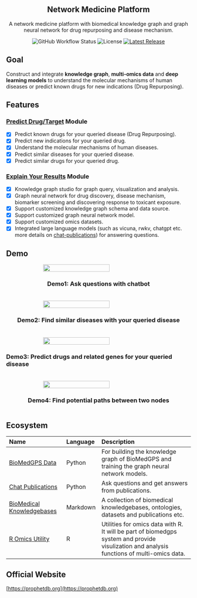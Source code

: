 <h2 align="center">Network Medicine Platform</h2>
<p align="center">A network medicine platform with biomedical knowledge graph and graph neural network for drug repurposing and disease mechanism.</p>

<p align="center">
<img alt="GitHub Workflow Status" src="https://img.shields.io/github/actions/workflow/status/yjcyxky/biomedgps/publish-bin.yml
?label=Build Status">
<img src="https://img.shields.io/github/license/yjcyxky/biomedgps.svg?label=License" alt="License"> 
<a href="https://github.com/yjcyxky/biomedgps/releases">
<img alt="Latest Release" src="https://img.shields.io/github/release/yjcyxky/biomedgps.svg?label=Latest%20Release"/>
</a>
</p>

## Goal

Construct and integrate <b>knowledge graph</b>, <b>multi-omics data</b> and <b>deep learning models</b> to understand the molecular mechanisms of human diseases or predict known drugs for new indications (Drug Repurposing).

## Features

### <a href="https://drugs.3steps.cn/#/predict-explain/predict-model">Predict Drug/Target</a> Module

- [x] Predict known drugs for your queried disease (Drug Repurposing).
- [x] Predict new indications for your queried drug.
- [x] Understand the molecular mechanisms of human diseases.
- [x] Predict similar diseases for your queried disease.
- [x] Predict similar drugs for your queried drug.

<p></p>

### <a href="https://drugs.3steps.cn/#/predict-explain/knowledge-graph">Explain Your Results</a> Module

- [x] Knowledge graph studio for graph query, visualization and analysis.
- [x] Graph neural network for drug discovery, disease mechanism, biomarker screening and discovering response to toxicant exposure.
- [x] Support customized knowledge graph schema and data source.
- [x] Support customized graph neural network model.
- [x] Support customized omics datasets.
- [x] Integrated large language models (such as vicuna, rwkv, chatgpt etc. more details on [chat-publications](https://github.com/yjcyxky/chat-publications)) for answering questions.

<p></p>

## Demo

<div style="display: flex; justify-content: center; flex-direction: column; align-items: center; margin-bottom: 20px;">
<img src="https://github.com/yjcyxky/biomedgps-studio/blob/master/public/assets/chatbot.png?raw=true" width="60%" />
<h3>Demo1: Ask questions with chatbot</h3>
</div>

<div style="display: flex; justify-content: center; flex-direction: column; align-items: center; margin-bottom: 20px;">
<img src="https://github.com/yjcyxky/biomedgps-studio/blob/master/public/assets/disease-similarities.png?raw=true" width="60%" />
<h3>Demo2: Find similar diseases with your queried disease</h3>
</div>

<div style="display: flex; justify-content: center; flex-direction: column; align-items: center; margin-bottom: 20px;">
<img src="https://github.com/yjcyxky/biomedgps-studio/blob/master/public/assets/drug-targets-genes.png?raw=true" width="60%" />
<h3>Demo3: Predict drugs and related genes for your queried disease</h3>
</div>

<div style="display: flex; justify-content: center; flex-direction: column; align-items: center; margin-bottom: 20px;">
<img src="https://github.com/yjcyxky/biomedgps-studio/blob/master/public/assets/path.png?raw=true" width="60%" />
<h3>Demo4: Find potential paths between two nodes</h3>
</div>

<p></p>

## Ecosystem

| Name                                                                              | Language | Description                                                                                                                               |
| :-------------------------------------------------------------------------------- | :------- | :---------------------------------------------------------------------------------------------------------------------------------------- |
| [BioMedGPS Data](https://github.com/yjcyxky/biomedgps-data)                       | Python   | For building the knowledge graph of BioMedGPS and training the graph neural network models.                                               |
| [Chat Publications](https://github.com/yjcyxky/chat-publications)                 | Python   | Ask questions and get answers from publications.                                                                                          |
| [BioMedical Knowledgebases](https://github.com/yjcyxky/biomedical-knowledgebases) | Markdown | A collection of biomedical knowledgebases, ontologies, datasets and publications etc.                                                     |
| [R Omics Utility](https://github.com/yjcyxky/r-omics-utils)                       | R        | Utilities for omics data with R. It will be part of biomedgps system and provide visulization and analysis functions of multi-omics data. |

## Official Website

[https://prophetdb.org](https://prophetdb.org)
